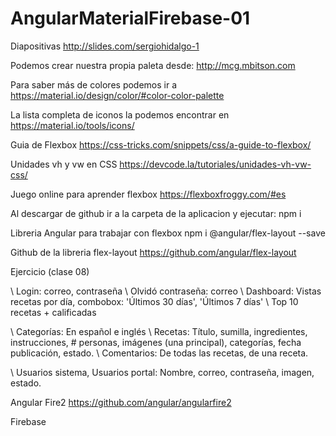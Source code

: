 # AngularMaterialFirebase-01

Diapositivas
http://slides.com/sergiohidalgo-1

Podemos crear nuestra propia paleta desde:
http://mcg.mbitson.com

Para saber más de colores podemos ir a
https://material.io/design/color/#color-color-palette

La lista completa de iconos la podemos encontrar
en https://material.io/tools/icons/

Guia de Flexbox
https://css-tricks.com/snippets/css/a-guide-to-flexbox/

Unidades vh y vw en CSS
https://devcode.la/tutoriales/unidades-vh-vw-css/

Juego online para aprender flexbox
https://flexboxfroggy.com/#es

Al descargar de github ir a la carpeta de la aplicacion y ejecutar:
npm i

Libreria Angular para trabajar con flexbox
npm i @angular/flex-layout --save

Github de la libreria flex-layout
https://github.com/angular/flex-layout


Ejercicio (clase 08)

\ Login: correo, contraseña
\ Olvidó contraseña: correo
\ Dashboard: Vistas recetas por día, combobox: 'Últimos 30 días', 'Últimos 7 días'
\           Top 10 recetas + calificadas


\ Categorías: En español e inglés
\ Recetas: Título, sumilla, ingredientes, instrucciones, # personas, imágenes (una principal), categorías, fecha publicación, estado.
\ Comentarios: De todas las recetas, de una receta.

\ Usuarios sistema, Usuarios portal: Nombre, correo, contraseña, imagen, estado.


Angular Fire2
https://github.com/angular/angularfire2


Firebase
